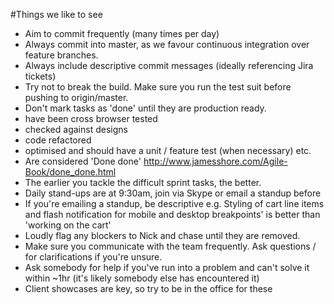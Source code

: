 #Things we like to see

* Aim to commit frequently (many times per day)
* Always commit into master, as we favour continuous integration over feature branches. 
* Always include descriptive commit messages (ideally referencing Jira tickets)
* Try not to break the build. Make sure you run the test suit before pushing to origin/master.
* Don't mark tasks as 'done' until they are production ready. 
 * have been cross browser tested
 * checked against designs
 * code refactored
 * optimised and should have a unit / feature test (when necessary) etc. 
 * Are considered 'Done done' http://www.jamesshore.com/Agile-Book/done_done.html
* The earlier you tackle the difficult sprint tasks, the better.
* Daily stand-ups are at 9:30am, join via Skype or email a standup before
* If you're emailing a standup, be descriptive e.g. Styling of cart line items and flash notification for mobile and desktop breakpoints' is better than 'working on the cart' 
* Loudly flag any blockers to Nick and chase until they are removed.
* Make sure you communicate with the team frequently. Ask questions / for clarifications if you're unsure. 
* Ask somebody for help if you've run into a problem and can't solve it within ~1hr (it's likely somebody else has encountered it)
* Client showcases are key, so try to be in the office for these